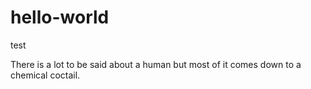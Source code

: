 # hello-world
test

There is a lot to be said about a human but most of it comes down to a chemical coctail.
